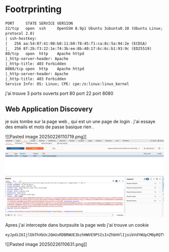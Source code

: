 # Footrprinting

```
PORT     STATE SERVICE VERSION
22/tcp   open  ssh     OpenSSH 8.9p1 Ubuntu 3ubuntu0.10 (Ubuntu Linux; protocol 2.0)
| ssh-hostkey: 
|   256 aa:54:07:41:98:b8:11:b0:78:45:f1:ca:8c:5a:94:2e (ECDSA)
|_  256 8f:2b:f3:22:1e:74:3b:ee:8b:40:17:6c:6c:b1:93:9c (ED25519)
80/tcp   open  http    Apache httpd
|_http-server-header: Apache
|_http-title: 403 Forbidden
8080/tcp open  http    Apache httpd
|_http-server-header: Apache
|_http-title: 403 Forbidden
Service Info: OS: Linux; CPE: cpe:/o:linux:linux_kernel
```

j'ai trouve 3 ports ouverts 
port 80
port 22
port 8080 

## Web Application Discovery
je suis tombe sur la page web , qui est un une page de login . j'ai essaye des emails et mots de passe basique rien . 

![[Pasted image 20250226110719.png]] 
<img src="/../Pasted image 20250226110631.png" > 

Apres j'ai intercepte dans burpsuite la page web j'ai trouve un cookie 

```
eyJpdiI6IjlDbThXbUc2QmUxRDBRWUE3bzhHWVE9PSIsInZhbHVlIjoibVdYWUpCM0pRQTVyd3VMZlNmaHpOeFdCNUFKNlhBcTlRd0xWVnV2dzNkS1FYUGZzL3czV0VTMlhkUXZIZmNRT3BIdFZxWGRhclNLV0FCMnJXaUhTYTJhaThrU3hpazhSNjVYZDdKYVl3RHBpTkdqOEFyNUxQMVpaY2VwbzkvSUgiLCJtYWMiOiIyZTQ0NWVlNThkYmJkNGM5ZDdhZTYwNmQ4MDQwYzllNzBjZDJjNzM3NmFiNGJkZTM0Y2ZkZGVkNTA3Zjg0YTAyIiwidGFnIjoiIn0%3D;
```



![[Pasted image 20250226110631.png]] 

